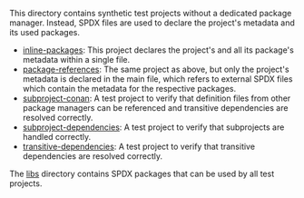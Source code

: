 This directory contains synthetic test projects without a dedicated package manager. Instead, SPDX files are used to
declare the project's metadata and its used packages.

- [inline-packages](inline-packages): This project declares the project's and all its package's metadata within a single
  file.
- [package-references](package-references): The same project as above, but only the project's metadata is declared in
  the main file, which refers to external SPDX files which contain the metadata for the respective packages.
- [subproject-conan](subproject-conan): A test project to verify that definition files from other package managers can
  be referenced and transitive dependencies are resolved correctly.
- [subproject-dependencies](subproject-dependencies): A test project to verify that subprojects are handled correctly.
- [transitive-dependencies](transitive-dependencies): A test project to verify that transitive dependencies are resolved
  correctly.

The [libs](libs) directory contains SPDX packages that can be used by all test projects.
